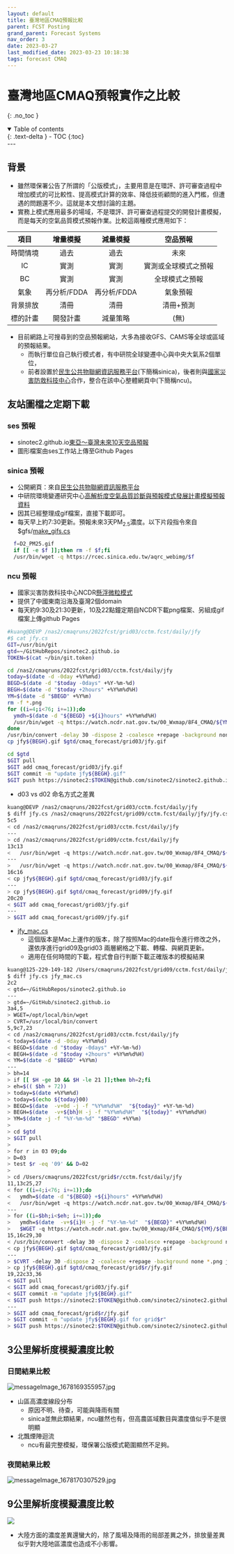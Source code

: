```yaml
---
layout: default
title: 臺灣地區CMAQ預報比較
parent: FCST Posting
grand_parent: Forecast Systems
nav_order: 3
date: 2023-03-27
last_modified_date: 2023-03-23 10:18:38
tags: forecast CMAQ
---
```


# 臺灣地區CMAQ預報實作之比較

{: .no_toc }

<details open markdown="block">
  <summary>
    Table of contents
  </summary>
  {: .text-delta }
- TOC
{:toc}
</details>
---

## 背景

- 雖然環保署公告了所謂的「公版模式」，主要用意是在環評、許可審查過程中增加模式的可比較性、提高模式計算的效率、降低技術顧問的進入門檻，但遭遇的問題還不少。這就是本文想討論的主題。
- 實務上模式應用最多的場域，不是環評、許可審查過程提交的開發計畫模擬，而是每天的空氣品質模式預報作業。比較這兩種模式應用如下：

項目|增量模擬|減量模擬|空品預報
:-:|:-:|:-:|:-:
時間情境|過去|過去|未來
IC|實測|實測|實測或全球模式之預報
BC|實測|實測|全球模式之預報
氣象|再分析/FDDA|再分析/FDDA|氣象預報
背景排放|清冊|清冊|清冊+預測
標的計畫|開發計畫|減量策略|(無)

- 目前網路上可搜尋到的空品預報網站，大多為接收GFS、CAMS等全球或區域的預報結果。
  - 而執行單位自己執行模式者，有中研院全球變遷中心與中央大氣系2個單位，
  - 前者設置於[民生公共物聯網資訊服務平台][CivilIot](下簡稱sinica)，後者則與[國家災害防救科技中心][NCDR]合作，整合在該中心整體網頁中(下簡稱ncu)。

## 友站圖檔之定期下載

### ses 預報

- sinotec2.github.io[東亞～臺灣未來10天空品預報](https://sinotec2.github.io/cmaq_forecast/index03.html)
- 圖形檔案由ses工作站上傳至Github Pages

### sinica 預報

- 公開網頁：來自[民生公共物聯網資訊服務平台][CivilIot]
- 中研院環境變遷研究中心[高解析度空氣品質診斷與預報模式發展計畫模擬預報資料](https://ci.taiwan.gov.tw/dsp/forcast_air.aspx)
- 因其已經整理成gif檔案，直接下載即可。
- 每天早上約7:30更新。預報未來3天PM<sub>2.5</sub>濃度。以下片段指令來自$gfs/[make_gifs.cs](PostProcess/15.make_gifs.md)

```bash
  f=D2_PM25.gif
  if [[ -e $f ]];then rm -f $f;fi
  /usr/bin/wget -q https://rcec.sinica.edu.tw/aqrc_webimg/$f
```

### ncu 預報

- 國家災害防救科技中心NCDR[懸浮微粒模式](https://watch.ncdr.nat.gov.tw/watch_cmaq)
- 提供了中國東南沿海及臺灣2個domain
- 每天約9:30及21:30更新，10及22點鐘定期自NCDR下載png檔案、另組成gif檔案上傳github Pages

```bash
#kuang@DEVP /nas2/cmaqruns/2022fcst/grid03/cctm.fcst/daily/jfy
#$ cat jfy.cs
GIT=/usr/bin/git
gtd=~/GitHubRepos/sinotec2.github.io
TOKEN=$(cat ~/bin/git.token)

cd /nas2/cmaqruns/2022fcst/grid03/cctm.fcst/daily/jfy
today=$(date -d -0day +%Y%m%d)
BEGD=$(date -d "$today -0days" +%Y-%m-%d)
BEGH=$(date -d "$today +2hours" +%Y%m%d%H)
YM=$(date -d "$BEGD" +%Y%m)
rm -f *.png
for ((i=4;i<76; i+=1));do
  ymdh=$(date -d "${BEGD} +${i}hours" +%Y%m%d%H)
  /usr/bin/wget -q https://watch.ncdr.nat.gov.tw/00_Wxmap/8F4_CMAQ/${YM}/${BEGH}/ncdr-PM25_d03_$ymdh.png
done
/usr/bin/convert -delay 30 -dispose 2 -coalesce +repage -background none *.png jfy${BEGH}.gif
cp jfy${BEGH}.gif $gtd/cmaq_forecast/grid03/jfy.gif

cd $gtd
$GIT pull
$GIT add cmaq_forecast/grid03/jfy.gif
$GIT commit -m "update jfy${BEGH}.gif"
$GIT push https://sinotec2:$TOKEN@github.com/sinotec2/sinotec2.github.io.git master >> ~/bat.log
```

- d03 vs d02 命名方式之差異

```bash
kuang@DEVP /nas2/cmaqruns/2022fcst/grid03/cctm.fcst/daily/jfy
$ diff jfy.cs /nas2/cmaqruns/2022fcst/grid09/cctm.fcst/daily/jfy/jfy.cs
5c5
< cd /nas2/cmaqruns/2022fcst/grid03/cctm.fcst/daily/jfy
---
> cd /nas2/cmaqruns/2022fcst/grid09/cctm.fcst/daily/jfy
13c13
<   /usr/bin/wget -q https://watch.ncdr.nat.gov.tw/00_Wxmap/8F4_CMAQ/${YM}/${BEGH}/ncdr-PM25_d03_$ymdh.png
---
>   /usr/bin/wget -q https://watch.ncdr.nat.gov.tw/00_Wxmap/8F4_CMAQ/${YM}/${BEGH}/ncdr-PM25_d02_$ymdh.png
16c16
< cp jfy${BEGH}.gif $gtd/cmaq_forecast/grid03/jfy.gif
---
> cp jfy${BEGH}.gif $gtd/cmaq_forecast/grid09/jfy.gif
20c20
< $GIT add cmaq_forecast/grid03/jfy.gif
---
> $GIT add cmaq_forecast/grid09/jfy.gif
```

- [jfy_mac.cs](https://github.com/sinotec2/Focus-on-Air-Quality/blob/main/ForecastSystem/PostProcess/jfy_mac.cs)
  - 這個版本是Mac上運作的版本，除了按照Mac的date指令進行修改之外，還依序進行grid09及grid03 兩層網格之下載、轉檔、與網頁更新。
  - 適用在任何時間的下載，程式會自行判斷下載正確版本的模擬結果

```bash
kuang@125-229-149-182 /Users/cmaqruns/2022fcst/grid09/cctm.fcst/daily/jfy
$ diff jfy.cs jfy_mac.cs
2c2
< gtd=~/GitHubRepos/sinotec2.github.io
---
> gtd=~/GitHub/sinotec2.github.io
3a4,5
> WGET=/opt/local/bin/wget
> CVRT=/usr/local/bin/convert
5,9c7,23
< cd /nas2/cmaqruns/2022fcst/grid03/cctm.fcst/daily/jfy
< today=$(date -d -0day +%Y%m%d)
< BEGD=$(date -d "$today -0days" +%Y-%m-%d)
< BEGH=$(date -d "$today +2hours" +%Y%m%d%H)
< YM=$(date -d "$BEGD" +%Y%m)
---
> bh=14
> if [[ $H -ge 10 && $H -le 21 ]];then bh=2;fi
> eh=$(( $bh + 72))
> today=$(date +%Y%m%d)
> today=$(echo ${today}00)
> BEGD=$(date  -v+0d -j -f "%Y%m%d%H"  "${today}" +%Y-%m-%d)
> BEGH=$(date  -v+${bh}H -j -f "%Y%m%d%H"  "${today}" +%Y%m%d%H)
> YM=$(date -j -f "%Y-%m-%d" "$BEGD" +%Y%m)
> 
> cd $gtd
> $GIT pull
> 
> for r in 03 09;do
> D=03
> test $r -eq '09' && D=02
> 
> cd /Users/cmaqruns/2022fcst/grid$r/cctm.fcst/daily/jfy
11,13c25,27
< for ((i=4;i<76; i+=1));do
<   ymdh=$(date -d "${BEGD} +${i}hours" +%Y%m%d%H)
<   /usr/bin/wget -q https://watch.ncdr.nat.gov.tw/00_Wxmap/8F4_CMAQ/${YM}/${BEGH}/ncdr-PM25_d03_$ymdh.png
---
> for ((i=$bh;i<$eh; i+=1));do
>   ymdh=$(date  -v+${i}H -j -f "%Y-%m-%d"  "${BEGD}" +%Y%m%d%H)
>   $WGET -q https://watch.ncdr.nat.gov.tw/00_Wxmap/8F4_CMAQ/${YM}/${BEGH}/ncdr-PM25_d${D}_$ymdh.png
15,16c29,30
< /usr/bin/convert -delay 30 -dispose 2 -coalesce +repage -background none *.png jfy${BEGH}.gif
< cp jfy${BEGH}.gif $gtd/cmaq_forecast/grid03/jfy.gif
---
> $CVRT -delay 30 -dispose 2 -coalesce +repage -background none *.png jfy${BEGH}.gif
> cp jfy${BEGH}.gif $gtd/cmaq_forecast/grid$r/jfy.gif
19,22c33,36
< $GIT pull
< $GIT add cmaq_forecast/grid03/jfy.gif
< $GIT commit -m "update jfy${BEGH}.gif"
< $GIT push https://sinotec2:$TOKEN@github.com/sinotec2/sinotec2.github.io.git master >> ~/bat.log
---
> $GIT add cmaq_forecast/grid$r/jfy.gif
> $GIT commit -m "update jfy${BEGH}.gif for grid$r"
> $GIT push https://sinotec2:$TOKEN@github.com/sinotec2/sinotec2.github.io.git >> ~/bat.log
```

## 3公里解析度模擬濃度比較

### 日間結果比較

![messageImage_1678169355957.jpg](https://raw.githubusercontent.com/sinotec2/Focus-on-Air-Quality/main/assets/images/messageImage_1678169355957.jpg)

- 山區高濃度線段分布
  - 原因不明、待查，可能與降雨有關
  - sinica並無此類結果，ncu雖然也有，但高農區域數目與濃度值似乎不是很明顯
- 北飄煙陣迴流
  - ncu有最完整模擬，環保署公版模式範圍顯然不足夠。

### 夜間結果比較

![messageImage_1678170307529.jpg](https://raw.githubusercontent.com/sinotec2/Focus-on-Air-Quality/main/assets/images/messageImage_1678170307529.jpg)

## 9公里解析度模擬濃度比較

![](https://github.com/sinotec2/FAQ/raw/main/attachments/2023-03-11-11.09.38.png)

- 大陸方面的濃度差異還蠻大的，除了風場及降雨的局部差異之外，排放量差異似乎對大陸地區濃度也造成不小影響。
  
[CivilIot]: https://ci.taiwan.gov.tw/dsp/index.aspx "民生公共物聯網資訊服務平台"
[NCDR]: https://www.ncdr.nat.gov.tw/ "行政法人國家災害防救科技中心"
